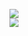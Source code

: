 [![](https://img.shields.io/badge/Made%20With-Github%20Spray-lightgrey.svg?style=for-the-badge&logo=github)](https://github.com/Annihil/github-spray#22006)  
[![](https://i.imgur.com/2DrTn0Z.gif)](https://github.com/Annihil/github-spray)